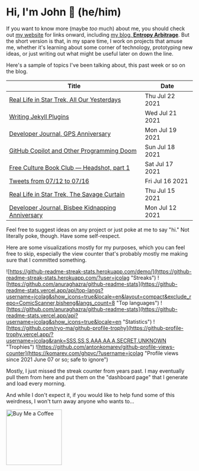 # Hi, I'm John 👋 (he/him)

If you want to know more (maybe *too* much) about me, you should check out [my website](https://john.colagioia.net/) for links onward, including [my blog, **Entropy Arbitrage**](https://john.colagioia.net/blog).  But the short version is that, in my spare time, I work on projects that amuse me, whether it's learning about some corner of technology, prototyping new ideas, or just writing out what might be useful later on down the line.

Here's a sample of topics I've been talking about, this past week or so on the blog.

|Title|Date|
|-----|-------|
|[Real Life in Star Trek, All Our Yesterdays](https://john.colagioia.net/blog/2021/07/22/yesterday.html)|Thu Jul 22 2021|
|[Writing Jekyll Plugins](https://john.colagioia.net/blog/2021/07/21/jekyll.html)|Wed Jul 21 2021|
|[Developer Journal, GPS Anniversary](https://john.colagioia.net/blog/2021/07/19/gps.html)|Mon Jul 19 2021|
|[GitHub Copilot and Other Programming Doom](https://john.colagioia.net/blog/2021/07/18/copilot.html)|Sun Jul 18 2021|
|[Free Culture Book Club — Headshot, part 1](https://john.colagioia.net/blog/2021/07/17/headshot.html)|Sat Jul 17 2021|
|[Tweets from 07/12 to 07/16](https://john.colagioia.net/blog/media/2021/07/16/week.html)|Fri Jul 16 2021|
|[Real Life in Star Trek, The Savage Curtain](https://john.colagioia.net/blog/2021/07/15/savage.html)|Thu Jul 15 2021|
|[Developer Journal, Bisbee Kidnapping Anniversary](https://john.colagioia.net/blog/2021/07/12/bisbee.html)|Mon Jul 12 2021|

Feel free to suggest ideas on any project or just poke at me to say "hi." Not literally poke, though. Have some self-respect.

Here are some visualizations mostly for my purposes, which you can feel free to skip, especially the view counter that's probably mostly me making sure that I committed something.

![https://github-readme-streak-stats.herokuapp.com/demo/](https://github-readme-streak-stats.herokuapp.com/?user=jcolag "Streaks")
![https://github.com/anuraghazra/github-readme-stats](https://github-readme-stats.vercel.app/api/top-langs?username=jcolag&show_icons=true&locale=en&layout=compact&exclude_repo=ComicScanner,bisheng&langs_count=8 "Top languages")
![https://github.com/anuraghazra/github-readme-stats](https://github-readme-stats.vercel.app/api?username=jcolag&show_icons=true&locale=en "Statistics")
![https://github.com/ryo-ma/github-profile-trophy](https://github-profile-trophy.vercel.app/?username=jcolag&rank=SSS,SS,S,AAA,AA,A,SECRET,UNKNOWN "Trophies")
![https://github.com/antonkomarev/github-profile-views-counter](https://komarev.com/ghpvc/?username=jcolag "Profile views since 2021 June 07 or so; safe to ignore")

Mostly, I just missed the streak counter from years past.  I may eventually pull them from here and put them on the "dashboard page" that I generate and load every morning.

And while I don't expect it, if you would like to help fund some of this weirdness, I won't turn away anyone who wants to...

[<img src="https://cdn.buymeacoffee.com/buttons/v2/default-yellow.png" alt="Buy Me a Coffee" width="150px"/>](https://www.buymeacoffee.com/jcolag)
